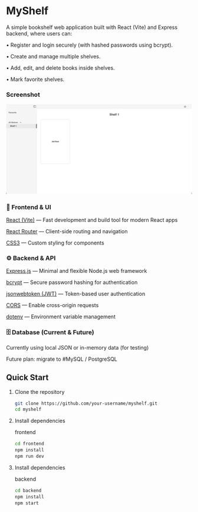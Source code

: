 # MyShelf

A simple bookshelf web application built with React (Vite) and Express backend, where users can:

•	Register and login securely (with hashed passwords using bcrypt).

•	Create and manage multiple shelves.

•	Add, edit, and delete books inside shelves.

•	Mark favorite shelves.

### Screenshot

<img src="./client/src/assets/Screenshot%202025-09-28%20at%2020.33.59.png"> 
	

### 🎨 Frontend & UI

[React (Vite)](https://react.dev/) — Fast development and build tool for modern React apps

[React Router](https://reactrouter.com) — Client-side routing and navigation

[CSS3](https://developer.mozilla.org/en-US/docs/Web/CSS) — Custom styling for components



### ⚙️ Backend & API
[Express.js](https://expressjs.com/) — Minimal and flexible Node.js web framework

[bcrypt](https://www.npmjs.com/package/bcrypt) — Secure password hashing for authentication

[jsonwebtoken (JWT)](https://www.npmjs.com/package/jsonwebtoken) — Token-based user authentication

[CORS](https://www.npmjs.com/package/cors) — Enable cross-origin requests

[dotenv](https://www.npmjs.com/package/dotenv) — Environment variable management


### 🗄 Database (Current & Future)
Currently using local JSON or in-memory data (for testing)

Future plan: migrate to #MySQL / PostgreSQL



## Quick Start

1. Clone the repository
   
	```bash
	git clone https://github.com/your-username/myshelf.git
	cd myshelf
	```

2. Install dependencies

	frontend
	```bash
	cd frontend
	npm install
 	npm run dev
	```

3. Install dependencies

	backend
	```bash
	cd backend
	npm install
 	npm start
	```

